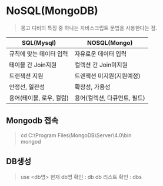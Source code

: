 # NoSQL(MongoDB)
> 몽고 디비의 특징 중 하나는 자바스크립트 문법을 사용한다는 점.   

SQL(Mysql) | NOSQL(Mongo)
-----|------
규칙에 맞는 데이터 입력 | 자유로운 데이터 입력
테이블 간 Join지원 | 컬렉션 간 Join미지원
트랜잭션 지원 | 트랜잭션 미지원(지원예정)
안정선, 일관성 | 확장성, 가용성
용어(테이블, 로우, 컬럼) | 용어(컬렉션, 다큐먼트, 필드)

## Mongodb 접속
> cd C:\Program Files\MongoDB\Server\4.0\bin  
> mongod

## DB생성
> use <db명>
> 현재 db명 확인 : db
> db 리스트 확인 : dbs
